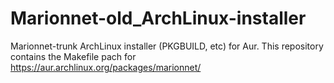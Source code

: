 # Marionnet-old_ArchLinux-installer
Marionnet-trunk ArchLinux installer (PKGBUILD, etc) for Aur. This repository contains the Makefile pach for https://aur.archlinux.org/packages/marionnet/

